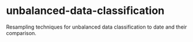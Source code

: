 # unbalanced-data-classification
Resampling techniques for unbalanced data classification to date and their comparison.

